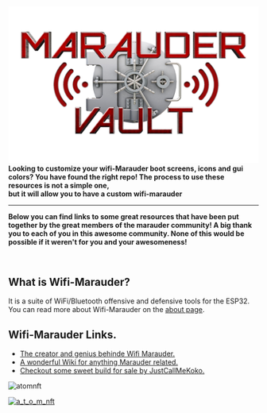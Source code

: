 ![Header](Images/mainheader.png)
<br>
 <b>Looking to customize your wifi-Marauder boot screens, icons and gui colors? You have found the right repo! The process to use these resources is not a simple one, 
<br>
 but it will allow you to have a custom wifi-marauder</b>
 <hr>

<b>Below you can find links to some great resources that have been put together by the great members of the marauder community!
A big thank you to each of you in this awesome community. None of this would be possible if it weren't for you and your awesomeness!</b>

<br>

## What is Wifi-Marauder?
It is a suite of WiFi/Bluetooth offensive and defensive tools for the ESP32. You can read more about Wifi-Marauder on the <a href="https://github.com/djsime1/awesome-flipperzero">about page</a>.


## Wifi-Marauder Links.
* [The creator and genius behinde Wifi Marauder.](https://github.com/justcallmekoko/ESP32Marauder)
* [A wonderful Wiki for anything Marauder related.](https://github.com/justcallmekoko/ESP32Marauder/wiki)
* [Checkout some sweet build for sale by JustCallMeKoko.](https://www.tindie.com/stores/justcallmekoko/)



<p align="left"> <img src="https://komarev.com/ghpvc/?username=atomnft&label=Profile%20views&color=0e75b6&style=flat" alt="atomnft" /> </p>

<p align="left"> <a href="https://twitter.com/a_t_o_m_nft" target="blank"><img src="https://img.shields.io/twitter/follow/a_t_o_m_nft?logo=twitter&style=for-the-badge" alt="a_t_o_m_nft" /></a> </p>

